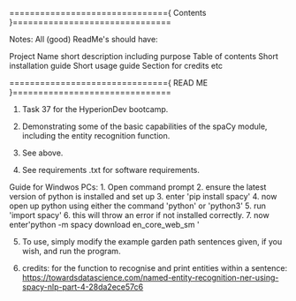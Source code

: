 ==============================={ Contents }===============================

Notes: All (good) ReadMe's should have:

Project Name
short description including purpose
Table of contents
Short installation guide
Short usage guide
Section for credits etc

==============================={ READ ME }===============================

1. Task 37 for the HyperionDev bootcamp.

2. Demonstrating some of the basic capabilities of the spaCy module, including the entity recognition function.

3. See above.

4. See requirements .txt for software requirements.

  Guide for Windwos PCs:
    1. Open command prompt
    2. ensure the latest version of python is installed and set up 
    3. enter 'pip install spacy'
    4. now open up python using either the command 'python' or 'python3'
    5. run 'import spacy'
    6. this will throw an error if not installed correctly.
    7. now enter'python -m spacy download en_core_web_sm '
 
 5. To use, simply modify the example garden path sentences given, if you wish, and run the program.
 
 6. credits: for the function to recognise and print entities within a sentence: 
 https://towardsdatascience.com/named-entity-recognition-ner-using-spacy-nlp-part-4-28da2ece57c6
 
  
